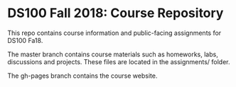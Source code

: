 # DS100 Fall 2018: Course Repository


This repo contains course information and public-facing assignments for DS100 Fa18.

The master branch contains course materials such as homeworks, labs, discussions and projects. These files are located in the assignments/ folder.

The gh-pages branch contains the course website.
